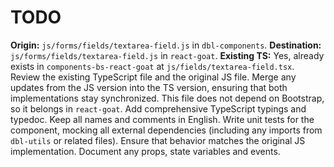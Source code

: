 # TODO

**Origin:** `js/forms/fields/textarea-field.js` in `dbl-components`.
**Destination:** `js/forms/fields/textarea-field.js` in `react-goat`.
**Existing TS:** Yes, already exists in `components-bs-react-goat` at `js/fields/textarea-field.tsx`.
Review the existing TypeScript file and the original JS file. Merge any updates from the JS version into the TS version, ensuring that both implementations stay synchronized.
This file does not depend on Bootstrap, so it belongs in `react-goat`.
Add comprehensive TypeScript typings and typedoc. Keep all names and comments in English.
Write unit tests for the component, mocking all external dependencies (including any imports from `dbl-utils` or related files). Ensure that behavior matches the original JS implementation.
Document any props, state variables and events.